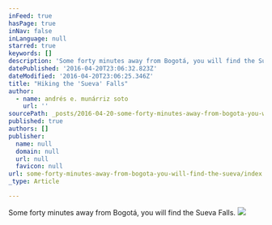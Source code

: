 ```yaml
---
inFeed: true
hasPage: true
inNav: false
inLanguage: null
starred: true
keywords: []
description: 'Some forty minutes away from Bogotá, you will find the Sueva Falls.'
datePublished: '2016-04-20T23:06:32.823Z'
dateModified: '2016-04-20T23:06:25.346Z'
title: "Hiking the 'Sueva' Falls"
author:
  - name: andrés e. munárriz soto
    url: ''
sourcePath: _posts/2016-04-20-some-forty-minutes-away-from-bogota-you-will-find-the-sueva.md
published: true
authors: []
publisher:
  name: null
  domain: null
  url: null
  favicon: null
url: some-forty-minutes-away-from-bogota-you-will-find-the-sueva/index.html
_type: Article

---
```

Some forty minutes away from Bogotá, you will find the Sueva Falls.
![](https://s3-us-west-2.amazonaws.com/the-grid-img/p/b05a88abc34bf311d8dce7384ebba88af6ceaf2a.jpg)